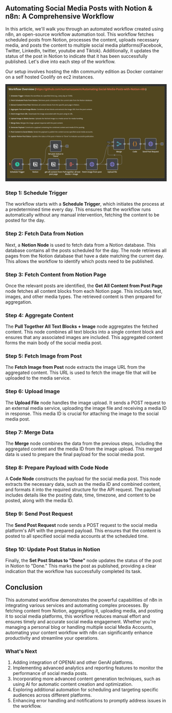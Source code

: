 ## Automating Social Media Posts with Notion & n8n: A Comprehensive Workflow

In this article, we'll walk you through an automated workflow created using n8n, an open-source workflow automation tool. This workflow fetches scheduled posts from Notion, processes the content, uploads necessary media, and posts the content to multiple social media platforms(Facebook, Twitter, LinkedIn, twitter, youtube and Tiktok). Additionally, it updates the status of the post in Notion to indicate that it has been successfully published. Let's dive into each step of the workflow.

Our setup involves hosting the n8n community edition as Docker container on a self hosted Coolify on ec2 instances.

![Workflow image](workflow-image.png)

### Step 1: Schedule Trigger

The workflow starts with a **Schedule Trigger**, which initiates the process at a predetermined time every day. This ensures that the workflow runs automatically without any manual intervention, fetching the content to be posted for the day.

### Step 2: Fetch Data from Notion

Next, a **Notion Node** is used to fetch data from a Notion database. This database contains all the posts scheduled for the day. The node retrieves all pages from the Notion database that have a date matching the current day. This allows the workflow to identify which posts need to be published.

### Step 3: Fetch Content from Notion Page

Once the relevant posts are identified, the **Get All Content from Post Page** node fetches all content blocks from each Notion page. This includes text, images, and other media types. The retrieved content is then prepared for aggregation.

### Step 4: Aggregate Content

The **Pull Together All Text Blocks + Image** node aggregates the fetched content. This node combines all text blocks into a single content block and ensures that any associated images are included. This aggregated content forms the main body of the social media post.

### Step 5: Fetch Image from Post

The **Fetch Image from Post** node extracts the image URL from the aggregated content. This URL is used to fetch the image file that will be uploaded to the media service.

### Step 6: Upload Image

The **Upload File** node handles the image upload. It sends a POST request to an external media service, uploading the image file and receiving a media ID in response. This media ID is crucial for attaching the image to the social media post.

### Step 7: Merge Data

The **Merge** node combines the data from the previous steps, including the aggregated content and the media ID from the image upload. This merged data is used to prepare the final payload for the social media post.

### Step 8: Prepare Payload with Code Node

A **Code Node** constructs the payload for the social media post. This node extracts the necessary data, such as the media ID and combined content, and formats it into the required structure for the API request. The payload includes details like the posting date, time, timezone, and content to be posted, along with the media ID.

### Step 9: Send Post Request

The **Send Post Request** node sends a POST request to the social media platform's API with the prepared payload. This ensures that the content is posted to all specified social media accounts at the scheduled time.

### Step 10: Update Post Status in Notion

Finally, the **Set Post Status to "Done"** node updates the status of the post in Notion to "Done." This marks the post as published, providing a clear indication that the workflow has successfully completed its task.

## Conclusion

This automated workflow demonstrates the powerful capabilities of n8n in integrating various services and automating complex processes. By fetching content from Notion, aggregating it, uploading media, and posting it to social media platforms, this workflow reduces manual effort and ensures timely and accurate social media engagement. Whether you're managing a personal blog or handling multiple social Media Accounts, automating your content workflow with n8n can significantly enhance productivity and streamline your operations.

### What's Next

1. Adding integration of OPENAI and other GenAI platforms.
2. Implementing advanced analytics and reporting features to monitor the performance of social media posts.
3. Incorporating more advanced content generation techniques, such as using AI for automatic content creation and optimization.
4. Exploring additional automation for scheduling and targeting specific audiences across different platforms.
5. Enhancing error handling and notifications to promptly address issues in the workflow.